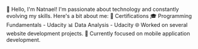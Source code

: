 👋 Hello, I'm Natnael!
I'm passionate about technology and constantly evolving my skills. Here's a bit about me:
🏅 Certifications
🎓 Programming Fundamentals - Udacity
📊 Data Analysis - Udacity
🌐 Worked on several website development projects.
📱 Currently focused on mobile application development.

